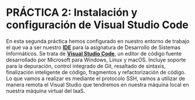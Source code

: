 # PRÁCTICA 2: Instalación y configuración de Visual Studio Code

En esta segunda práctica hemos configurado en nuestro entorno de trabajo el que va a ser nuestro **[IDE](https://es.wikipedia.org/wiki/Entorno_de_desarrollo_integrado)** para la asignatura de Desarrollo de Sistemas Informáticos. Se trata de **[Visual Studio Code](https://code.visualstudio.com/)**, un editor de código fuente desarrollado por Microsoft para Windows, Linux y macOS. Incluye soporte para la depuración, control integrado de Git, resaltado de sintaxis, finalización inteligente de código, fragmentos y refactorización de código. Lo que vamos a realizar es mediante el protocolo SSH, vamos a utilizar de manera remota el Visual Studio que tendremos en nuestra  máquina local en nuestra máquina virtual del IaaS.
